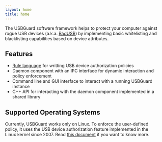 ```yaml
---
layout: home
title: home
---
```


The USBGuard software framework helps to protect your computer against rogue USB devices (a.k.a. [BadUSB](https://srlabs.de/badusb)) by implementing basic whitelisting and blacklisting capabilities based on device attributes.

## Features

 * [Rule language](documentation/rule-language.html) for writting USB device authorization policies
 * Daemon component with an IPC interface for dynamic interaction and policy enforcement
 * Command line and GUI interface to interact with a running USBGuard instance
 * C++ API for interacting with the daemon component implemented in a shared library

## Supported Operating Systems

Currently, USBGuard works only on Linux. To enforce the user-defined policy, it uses the USB device authorization feature implemented in the Linux kernel since 2007. Read [this document](https://www.kernel.org/doc/Documentation/usb/authorization.txt) if you want to know more.

